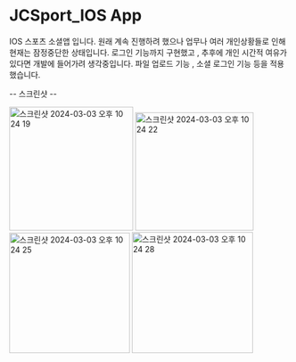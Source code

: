 # JCSport_IOS App
IOS 스포츠 소셜앱 입니다. 원래 계속 진행하려 했으나 업무나 여러 개인상황들로 인해 현재는 잠정중단한 상태입니다. 로그인 기능까지 구현했고 , 추후에 개인 시간적 여유가 있다면 개발에 들어가려 생각중입니다.
파일 업로드 기능 , 소셜 로그인 기능 등을 적용했습니다.

-- 스크린샷 --

<img width="222" alt="스크린샷 2024-03-03 오후 10 24 19" src="https://github.com/ply2782/JCSport_IOS/assets/78065931/af1bf99d-8bc7-4299-ac2d-c371bd9f7fd7">

<img width="212" alt="스크린샷 2024-03-03 오후 10 24 22" src="https://github.com/ply2782/JCSport_IOS/assets/78065931/ab7f85c8-fc7f-48fc-9840-17887bd80831">

<img width="216" alt="스크린샷 2024-03-03 오후 10 24 25" src="https://github.com/ply2782/JCSport_IOS/assets/78065931/4fdea8b0-763a-4c8f-afc0-6a1a2a6e38b5">

<img width="217" alt="스크린샷 2024-03-03 오후 10 24 28" src="https://github.com/ply2782/JCSport_IOS/assets/78065931/543aa2a5-5da3-4dae-8106-322e88e4c33f">
